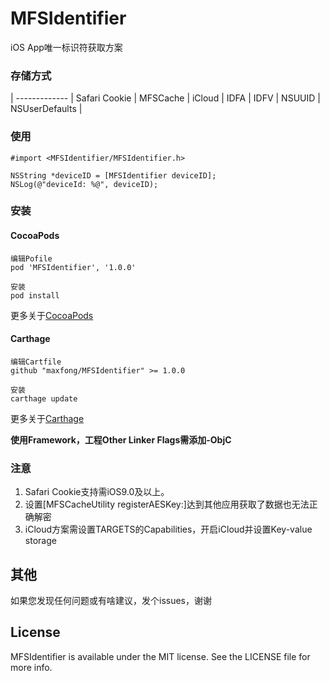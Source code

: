 # MFSIdentifier
iOS App唯一标识符获取方案

### 存储方式

 | 
------------- | 
Safari Cookie  |
MFSCache  | 
iCloud  | 
IDFA  | 
IDFV  | 
NSUUID  | 
NSUserDefaults  | 

### 使用  

```
#import <MFSIdentifier/MFSIdentifier.h>

NSString *deviceID = [MFSIdentifier deviceID];
NSLog(@"deviceId: %@", deviceID);
```

### 安装  

#### CocoaPods

```
编辑Pofile
pod 'MFSIdentifier', '1.0.0'
```

```
安装
pod install
```

更多关于[CocoaPods](https://cocoapods.org/)

#### Carthage
```
编辑Cartfile
github "maxfong/MFSIdentifier" >= 1.0.0
```

```
安装
carthage update
```

更多关于[Carthage](https://github.com/Carthage/Carthage)

**使用Framework，工程Other Linker Flags需添加-ObjC**

### 注意
1. Safari Cookie支持需iOS9.0及以上。
2. 设置[MFSCacheUtility registerAESKey:]达到其他应用获取了数据也无法正确解密  
3. iCloud方案需设置TARGETS的Capabilities，开启iCloud并设置Key-value storage
 
 
## 其他
如果您发现任何问题或有啥建议，发个issues，谢谢

## License
MFSIdentifier is available under the MIT license. See the LICENSE file for more info.
